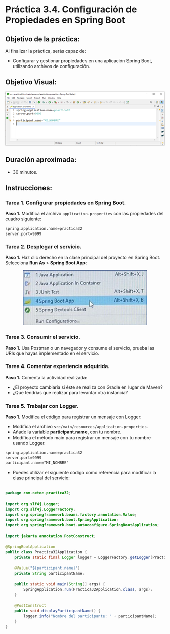 # Práctica 3.4. Configuración de Propiedades en Spring Boot 

## Objetivo de la práctica:
Al finalizar la práctica, serás capaz de:
- Configurar y gestionar propiedades en una aplicación Spring Boot, utilizando archivos de configuración.

## Objetivo Visual:

<div style="text-align: center;">
    <img src="../images/ro4.png" alt="Spring Tool Suite">
</div>

## Duración aproximada:
- 30 minutos.

## Instrucciones: 

### Tarea 1. Configurar propiedades en Spring Boot.

**Paso 1.** Modifica el archivo `application.properties` con las propiedades del cuadro siguiente:

```properties
spring.application.name=practica32
server.port=9999
```

### Tarea 2. Desplegar el servicio.

**Paso 1.** Haz clic derecho en la clase principal del proyecto en Spring Boot. Selecciona **Run As** > **Spring Boot App**:

<div style="text-align: center;">
    <img src="../images/img8_runas.png" alt="Insomia">
</div>


### Tarea 3. Consumir el servicio.

**Paso 1.** Usa Postman o un navegador y consume el servicio, prueba las URIs que hayas implementado en el servicio.

### Tarea 4. Comentar experiencia adquirida.

**Paso 1.** Comenta la actividad realizada:

* ¿El proyecto cambiaría si éste se realiza con Gradle en lugar de Maven?
* ¿Que tendrías que realizar para levantar otra instancia?


### Tarea 5. Trabajar con Logger.

**Paso 1.** Modifica el código para registrar un mensaje con Logger:

 * Modifica el archivo `src/main/resources/application.properties`.
 * Añade la variable **participant.name**, con tu nombre.
 * Modifica el método main para registrar un mensaje con tu nombre usando Logger.
 
```properties
spring.application.name=practica32
server.port=9999
participant.name="MI_NOMBRE"
```

* Puedes utilizar el siguiente código como referencia para modificar la clase principal del servicio:

```java

package com.netec.practica32;

import org.slf4j.Logger;
import org.slf4j.LoggerFactory;
import org.springframework.beans.factory.annotation.Value;
import org.springframework.boot.SpringApplication;
import org.springframework.boot.autoconfigure.SpringBootApplication;

import jakarta.annotation.PostConstruct;

@SpringBootApplication
public class Practica32Application {
    private static final Logger logger = LoggerFactory.getLogger(Practica32Application.class);

    @Value("${participant.name}")
    private String participantName;
   
    public static void main(String[] args) {
        SpringApplication.run(Practica32Application.class, args);
    }

    @PostConstruct
    public void displayParticipantName() {
        logger.info("Nombre del participante: " + participantName);
    }
}

```
